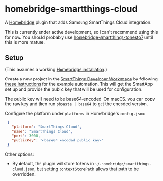 # homebridge-smartthings-cloud

A [Homebridge](https://homebridge.io) plugin that adds Samsung SmartThings
Cloud integration.

This is currently under active development, so I can't recommend using this for
now. You should probably use [homebridge-smartthings-tonesto7][tonesto7] until
this is more mature.

[tonesto7]: https://github.com/tonesto7/homebridge-smartthings-tonesto7

## Setup

(This assumes a working [Homebridge installation][installation].)

Create a new project in the [SmartThings Developer Workspace][workspace] by
following [these instructions][instructions] for the example automation.  This
will get the SmartApp set up and provide the public key that will be used for
configuration.

The public key will need to be base64-encoded. On macOS, you can copy the raw
key and then run `pbpaste | base64` to get the encoded version.

Configure the platform under `platforms` in Homebridge's `config.json`:

```json
 {
   "platform": "SmartThings Cloud",
   "name": "SmartThings Cloud",
   "port": 3000,
   "publicKey": "<base64 encoded public key>"
 }
```

Other options:

- By default, the plugin will store tokens in
  `~/.homebridge/smartthings-cloud.json`, but setting `contextStorePath` allows
  that path to be overridden.

[installation]: https://github.com/nfarina/homebridge#installation
[workspace]: https://smartthings.developer.samsung.com/workspace/projects
[instructions]: https://github.com/SmartThingsCommunity/weather-color-light-smartapp-nodejs#steps
